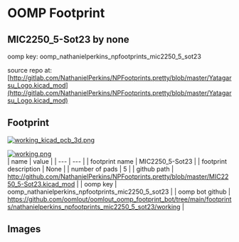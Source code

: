 # OOMP Footprint  
## MIC2250_5-Sot23  by none  
  
oomp key: oomp_nathanielperkins_npfootprints_mic2250_5_sot23  
  
source repo at: [http://gitlab.com/NathanielPerkins/NPFootprints.pretty/blob/master/Yatagarsu_Logo.kicad_mod](http://gitlab.com/NathanielPerkins/NPFootprints.pretty/blob/master/Yatagarsu_Logo.kicad_mod)  
## Footprint  
  
[![working_kicad_pcb_3d.png](working_kicad_pcb_3d_600.png)](working_kicad_pcb_3d.png)  
  
[![working.png](working_600.png)](working.png)  
| name | value | 
| --- | --- | 
| footprint name | MIC2250_5-Sot23 | 
| footprint description | None | 
| number of pads | 5 | 
| github path | http://github.com/NathanielPerkins/NPFootprints.pretty/blob/master/MIC2250_5-Sot23.kicad_mod | 
| oomp key | oomp_nathanielperkins_npfootprints_mic2250_5_sot23 | 
| oomp bot github | https://github.com/oomlout/oomlout_oomp_footprint_bot/tree/main/footprints/nathanielperkins_npfootprints_mic2250_5_sot23/working | 
## Images  

